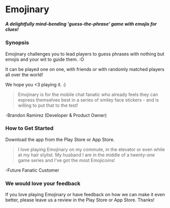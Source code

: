 # Emojinary
##### A delightfully mind-bending 'guess-the-phrase' game with emojis for clues!

### Synopsis
Emojinary challenges you to lead players to guess phrases with nothing but emojis and your wit to guide them. :O

It can be played one on one, with friends or with randomly matched players all over the world!

We hope you <3 playing it. :)



> Emojinary is for the mobile chat fanatic who already feels they can express themselves best in a series of smiley face stickers - and is willing to put that to the test!

-Brandon Ramirez (Developer & Product Owner)


### How to Get Started
Download the app from the Play Store or App Store.

 > I love playing Emojinary on my commute, in the elevator or even while at my hair stylist. My husband I are in the middle of a twenty-one game series and I've got the most Emojicoins!

 -Future Fanatic Customer

### We would love your feedback
If you love playing Emojinary or have feedback on how we can make it even better, please leave us a review in the Play Store or App Store. Thanks!
